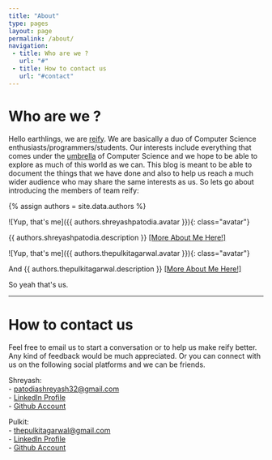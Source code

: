 ```yaml
---
title: "About"
type: pages
layout: page
permalink: /about/
navigation:
 - title: Who are we ?
   url: "#"
 - title: How to contact us
   url: "#contact"
---
```


# Who are we ?

Hello earthlings, we are [reify](/2016/01/14/why-reify.html). We are basically a duo of Computer Science 
enthusiasts/programmers/students. Our interests include everything that comes under the [umbrella](http://giphy.com/gifs/funny-film-xyRNC33DiD172) of Computer Science and we hope to be able to explore as much of this world as we can. This blog is meant to be able to document the things that we have done and also to help us reach a much wider audience who may share the same interests as us. So lets go about introducing the members of team reify:

{% assign authors = site.data.authors %}

![Yup, that's me]({{ authors.shreyashpatodia.avatar }}){: class="avatar"} 

 {{ authors.shreyashpatodia.description }} [[More About Me Here!]](/shreyashpatodia)


![Yup, that's me]({{ authors.thepulkitagarwal.avatar }}){: class="avatar"} 

And {{ authors.thepulkitagarwal.description }} [[More About Me Here!]](/thepulkitagarwal)

So yeah that's us. 

<!--more-->

<hr class="large title" id="contact">

# How to contact us

Feel free to email us to start a conversation or to help us make reify better. Any kind of feedback would be much appreciated. Or you can connect with us on the following social platforms and we can be friends.


Shreyash:                                                                  
		- [patodiashreyash32@gmail.com](mailto:patodiashreyash32@gmail.com)    
		- [LinkedIn Profile](https://www.linkedin.com/profile/view?id=AAIAABXT0_YBjQZYSvlGdwrOqhJB2-CulyG39Os&trk=nav_responsive_tab_profile_pic)                                                                                                                
    - [Github Account](https://github.com/ShreyashPatodia)

Pulkit:                                                                     
    - [thepulkitagarwal@gmail.com](mailto:thepulkitagarwal@gmail.com)    
		- [LinkedIn Profile](in.linkedin.com/in/thepulkitagarwal)                                                                                            
    - [Github Account](https://github.com/thepulkitagarwal)

		 







